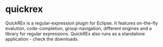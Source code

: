 quickrex
========

QuickREx is a regular-expression plugin for Eclipse. It features on-the-fly evalution, code-completion, group-navigation, different engines and a library for regular expressions. QuickREx also runs as a standalone application - check the downloads.
